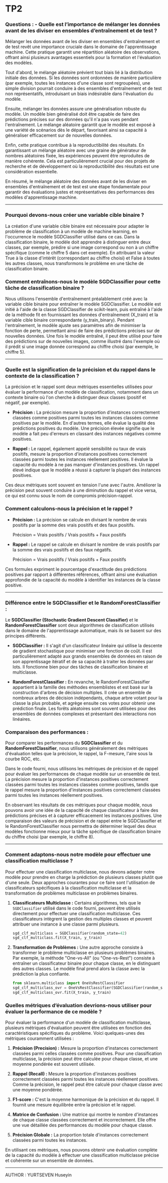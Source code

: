 # TP2

### Questions : - Quelle est l’importance de mélanger les données avant de les diviser en ensembles d’entraînement et de test ?

Mélanger les données avant de les diviser en ensembles d'entraînement et de test revêt une importance cruciale dans le domaine de l'apprentissage machine. Cette pratique garantit une répartition aléatoire des observations, offrant ainsi plusieurs avantages essentiels pour la formation et l'évaluation des modèles.

Tout d'abord, le mélange aléatoire prévient tout biais lié à la distribution initiale des données. Si les données sont ordonnées de manière particulière (par exemple, toutes les instances d'une classe sont regroupées), une simple division pourrait conduire à des ensembles d'entraînement et de test non représentatifs, introduisant un biais indésirable dans l'évaluation du modèle.

Ensuite, mélanger les données assure une généralisation robuste du modèle. Un modèle bien généralisé doit être capable de faire des prédictions précises sur des données qu'il n'a pas vues pendant l'entraînement. Le mélange aléatoire garantit que le modèle est exposé à une variété de scénarios dès le départ, favorisant ainsi sa capacité à généraliser efficacement sur de nouvelles données.

Enfin, cette pratique contribue à la reproductibilité des résultats. En garantissant un mélange aléatoire avec une graine de générateur de nombres aléatoires fixée, les expériences peuvent être reproduites de manière cohérente. Cela est particulièrement crucial pour des projets de recherche et de développement où la reproductibilité des résultats est une considération essentielle.

En résumé, le mélange aléatoire des données avant de les diviser en ensembles d'entraînement et de test est une étape fondamentale pour garantir des évaluations justes et représentatives des performances des modèles d'apprentissage machine.

----

### Pourquoi devons-nous créer une variable cible binaire ?

La création d'une variable cible binaire est nécessaire pour adapter le problème de classification à un modèle de machine learning, en l'occurrence le modèle SGDClassifier utilisé dans ce cas. Dans la classification binaire, le modèle doit apprendre à distinguer entre deux classes, par exemple, prédire si une image correspond ou non à un chiffre spécifique (comme le chiffre 5 dans cet exemple). En attribuant la valeur True à la classe d'intérêt (correspondant au chiffre choisi) et False à toutes les autres classes, nous transformons le problème en une tâche de classification binaire.

### Comment entraînons-nous le modèle SGDClassifier pour cette tâche de classification binaire ?

Nous utilisons l'ensemble d'entraînement préalablement créé avec la variable cible binaire pour entraîner le modèle SGDClassifier. Le modèle est initié à l'aide de la classe SGDClassifier de scikit-learn, puis entraîné à l'aide de la méthode fit en fournissant les données d'entraînement (X_train) et la variable cible binaire correspondante (y_train_binary). Pendant l'entraînement, le modèle ajuste ses paramètres afin de minimiser la fonction de perte, permettant ainsi de faire des prédictions précises sur de nouvelles données. Une fois le modèle entraîné, il peut être utilisé pour faire des prédictions sur de nouvelles images, comme illustré dans l'exemple où il prédit si une image donnée correspond au chiffre choisi (par exemple, le chiffre 5).

-----

### Quelle est la signification de la précision et du rappel dans le contexte de la classification ?

La précision et le rappel sont deux métriques essentielles utilisées pour évaluer la performance d'un modèle de classification, notamment dans un contexte binaire où l'on cherche à distinguer deux classes (positif et négatif, par exemple). 

- **Précision :** La précision mesure la proportion d'instances correctement classées comme positives parmi toutes les instances classées comme positives par le modèle. En d'autres termes, elle évalue la qualité des prédictions positives du modèle. Une précision élevée signifie que le modèle a fait peu d'erreurs en classant des instances négatives comme positives.

- **Rappel :** Le rappel, également appelé sensibilité ou taux de vrais positifs, mesure la proportion d'instances positives correctement classées parmi toutes les instances réellement positives. Il évalue la capacité du modèle à ne pas manquer d'instances positives. Un rappel élevé indique que le modèle a réussi à capturer la plupart des instances positives.

Ces deux métriques sont souvent en tension l'une avec l'autre. Améliorer la précision peut souvent conduire à une diminution du rappel et vice versa, ce qui est connu sous le nom de compromis précision-rappel.

### Comment calculons-nous la précision et le rappel ?

- **Précision :** La précision se calcule en divisant le nombre de vrais positifs par la somme des vrais positifs et des faux positifs.
  
    Précision = Vrais positifs /  Vrais positifs + Faux positifs

- **Rappel :** Le rappel se calcule en divisant le nombre de vrais positifs par la somme des vrais positifs et des faux négatifs.

    Précision = Vrais positifs /  Vrais positifs + Faux positifs

Ces formules expriment le pourcentage d'exactitude des prédictions positives par rapport à différentes références, offrant ainsi une évaluation approfondie de la capacité du modèle à identifier les instances de la classe positive.

----

### Différence entre le SGDClassifier et le RandomForestClassifier :

Le **SGDClassifier (Stochastic Gradient Descent Classifier)** et le **RandomForestClassifier** sont deux algorithmes de classification utilisés dans le domaine de l'apprentissage automatique, mais ils se basent sur des principes différents.

- **SGDClassifier :** Il s'agit d'un classificateur linéaire qui utilise la descente de gradient stochastique pour minimiser une fonction de coût. Il est particulièrement adapté aux grands ensembles de données en raison de son apprentissage itératif et de sa capacité à traiter les données par lots. Il fonctionne bien pour des tâches de classification binaire et multiclasse.

- **RandomForestClassifier :** En revanche, le RandomForestClassifier appartient à la famille des méthodes ensemblistes et est basé sur la construction d'arbres de décision multiples. Il crée un ensemble de nombreux arbres de décision indépendants, chaque arbre votant pour la classe la plus probable, et agrège ensuite ces votes pour obtenir une prédiction finale. Les forêts aléatoires sont souvent utilisées pour des ensembles de données complexes et présentant des interactions non linéaires.

### Comparaison des performances :

Pour comparer les performances du **SGDClassifier** et du **RandomForestClassifier**, nous utilisons généralement des métriques d'évaluation telles que la précision, le rappel, la F-mesure, l'aire sous la courbe ROC, etc.

Dans le code fourni, nous utilisons les métriques de précision et de rappel pour évaluer les performances de chaque modèle sur un ensemble de test. La précision mesure la proportion d'instances positives correctement classées parmi toutes les instances classées comme positives, tandis que le rappel mesure la proportion d'instances positives correctement classées parmi toutes les instances réellement positives.

En observant les résultats de ces métriques pour chaque modèle, nous pouvons avoir une idée de la capacité de chaque classificateur à faire des prédictions précises et à capturer efficacement les instances positives. Une comparaison des valeurs de précision et de rappel entre le SGDClassifier et le RandomForestClassifier nous permettra de déterminer lequel des deux modèles fonctionne mieux pour la tâche spécifique de classification binaire du chiffre choisi (par exemple, le chiffre 8).

----

### Comment adaptons-nous notre modèle pour effectuer une classification multiclasse ?

Pour effectuer une classification multiclasse, nous devons adapter notre modèle pour prendre en charge la prédiction de plusieurs classes plutôt que d'une seule. Deux approches courantes pour ce faire sont l'utilisation de classificateurs spécifiques à la classification multiclasse et la transformation de problèmes multiclasse en problèmes binaires.

1. **Classificateurs Multiclasse :** Certains algorithmes, tels que le `SGDClassifier` utilisé dans le code fourni, peuvent être utilisés directement pour effectuer une classification multiclasse. Ces classificateurs intègrent la gestion des multiples classes et peuvent attribuer une instance à une classe parmi plusieurs.

   ```python
   sgd_clf_multiclass = SGDClassifier(random_state=42)
   sgd_clf_multiclass.fit(X_train, y_train)
   ```

2. **Transformation de Problèmes :** Une autre approche consiste à transformer le problème multiclasse en plusieurs problèmes binaires. Par exemple, la méthode "One-vs-All" (ou "One-vs-Rest") consiste à entraîner un classificateur binaire pour chaque classe, en le distinguant des autres classes. Le modèle final prend alors la classe avec la prédiction la plus confiante.

   ```python
   from sklearn.multiclass import OneVsRestClassifier
   sgd_clf_multiclass_ovr = OneVsRestClassifier(SGDClassifier(random_state=42))
   sgd_clf_multiclass_ovr.fit(X_train, y_train)
   ```

### Quelles métriques d’évaluation devrions-nous utiliser pour évaluer la performance de ce modèle ?

Pour évaluer la performance d'un modèle de classification multiclasse, plusieurs métriques d'évaluation peuvent être utilisées en fonction des caractéristiques spécifiques du problème. Voici quelques-unes des métriques couramment utilisées :

1. **Précision (Precision) :** Mesure la proportion d'instances correctement classées parmi celles classées comme positives. Pour une classification multiclasse, la précision peut être calculée pour chaque classe, et une moyenne pondérée est souvent utilisée.

2. **Rappel (Recall) :** Mesure la proportion d'instances positives correctement classées parmi toutes les instances réellement positives. Comme la précision, le rappel peut être calculé pour chaque classe avec une moyenne pondérée.

3. **F1-score :** C'est la moyenne harmonique de la précision et du rappel. Il fournit une mesure équilibrée entre la précision et le rappel.

4. **Matrice de Confusion :** Une matrice qui montre le nombre d'instances de chaque classe classées correctement et incorrectement. Elle offre une vue détaillée des performances du modèle pour chaque classe.

5. **Précision Globale :** La proportion totale d'instances correctement classées parmi toutes les instances.

En utilisant ces métriques, nous pouvons obtenir une évaluation complète de la capacité du modèle à effectuer une classification multiclasse précise et cohérente sur un ensemble de données.

----
AUTHOR  : YURTSEVEN Huseyin